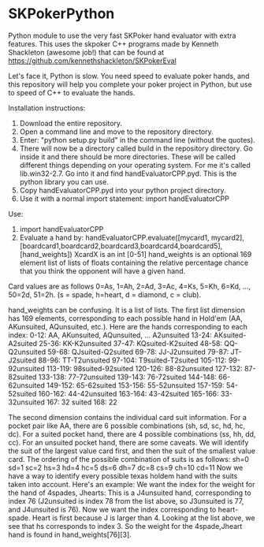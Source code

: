 # SKPokerPython
Python module to use the very fast SKPoker hand evaluator with extra features.  This uses the skpoker C++ programs
made by Kenneth Shackleton (awesome job!) that can be found at https://github.com/kennethshackleton/SKPokerEval

Let's face it, Python is slow.  You need speed to evaluate poker hands, and this repository will help you complete your
poker project in Python, but use to speed of C++ to evaluate the hands.

Installation instructions:
1) Download the entire repository.
2) Open a command line and move to the repository directory.
3) Enter: "python setup.py build" in the command line (without the quotes).
4) There will now be a directory called build in the repository directory.  Go inside it and there should be more
directories.  These will be called different things depending on your operating system.  For me it's called
lib.win32-2.7.  Go into it and find handEvaluatorCPP.pyd.  This is the python library you can use.
5) Copy handEvaluatorCPP.pyd into your python project directory.
6) Use it with a normal import statement:
import handEvaluatorCPP

Use:
1) import handEvaluatorCPP
2) Evaluate a hand by:
handEvaluatorCPP.evaluate([mycard1, mycard2],[boardcard1,boardcard2,boardcard3,boardcard4,boardcard5],[hand_weights])
XcardX is an int [0-51]
hand_weights is an optional 169 element list of lists of floats containing the relative percentage chance that you think the opponent will have
a given hand.

Card values are as follows 0=As, 1=Ah, 2=Ad, 3=Ac, 4=Ks, 5=Kh, 6=Kd, ..., 50=2d, 51=2h. (s = spade, h=heart, d = diamond, c = club).

hand_weights can be confusing.  It is a list of lists.  The first list dimension has 169 elements, corresponding to each
possible hand in Hold'em (AA, AKunsuited, AQunsuited, etc.).  Here are the hands corresponding to each index:
0-12:    AA, AKunsuited, AQunsuited, ... A2unsuited
13-24:   AKsuited-A2suited
25-36:   KK-K2unsuited
37-47:   KQsuited-K2suited
48-58:   QQ-Q2unsuited
59-68:   QJsuited-Q2suited
69-78:   JJ-J2unsuited
79-87:   JT-J2suited
88-96:   TT-T2unsuited
97-104:  T9suited-T2suited
105-112: 99-92unsuited
113-119: 98suited-92suited
120-126: 88-82unsuited
127-132: 87-82suited
133-138: 77-72unsuited
139-143: 76-72suited
144-148: 66-62unsuited
149-152: 65-62suited
153-156: 55-52unsuited
157-159: 54-52suited
160-162: 44-42unsuited
163-164: 43-42suited
165-166: 33-32unsuited
167:     32 suited
168:     22

The second dimension contains the individual card suit information.
For a pocket pair like AA, there are 6 possible combinations (sh, sd, sc, hd, hc, dc).  For a suited pocket hand, there are 4
possible combinations (ss, hh, dd, cc).  For an unsuited pocket hand, there are some caveats.  We will identify
the suit of the largest value card first, and then the suit of the smallest value card.  The ordering of the possible combination
of suits is as follows:
sh=0
sd=1
sc=2
hs=3
hd=4
hc=5
ds=6
dh=7
dc=8
cs=9
ch=10
cd=11
Now we have a way to identify every possible texas holdem hand with the suits taken into account.
Here's an example:
We want the index for the weight for the hand of 4spades, Jhearts:
This is a J4unsuited hand, corresponding to index 76 (J2unsuited is index 78 from the list above, so J3unsuited is 77, and
J4unsuited is 76).  Now we want the index corresponding to heart-spade.  Heart is first because J is larger than 4.
Looking at the list above, we see that hs corresponds to index 3.  So the weight for the 4spade,Jheart hand is found in
hand_weights[76][3].

